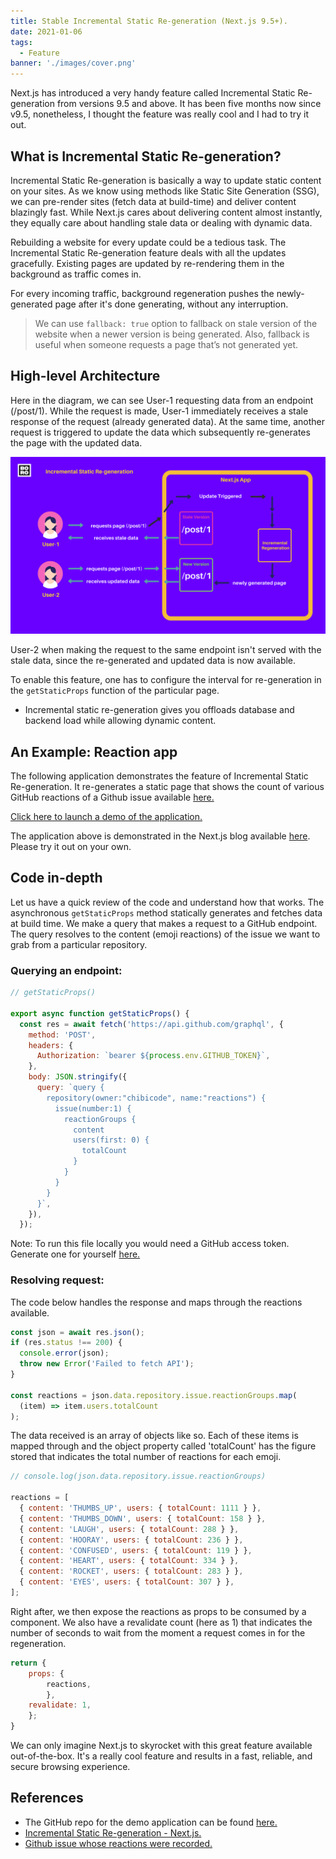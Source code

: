 ```yaml
---
title: Stable Incremental Static Re-generation (Next.js 9.5+).
date: 2021-01-06
tags:
  - Feature
banner: './images/cover.png'
---
```


Next.js has introduced a very handy feature called Incremental Static Re-generation from versions 9.5 and above. It has been five months now since v9.5, nonetheless, I thought the feature was really cool and I had to try it out.

## What is Incremental Static Re-generation?

Incremental Static Re-generation is basically a way to update static content on your sites. As we know using methods like Static Site Generation (SSG), we can pre-render sites (fetch data at build-time) and deliver content blazingly fast. While Next.js cares about delivering content almost instantly, they equally care about handling stale data or dealing with dynamic data.

Rebuilding a website for every update could be a tedious task. The Incremental Static Re-generation feature deals with all the updates gracefully. Existing pages are updated by re-rendering them in the background as traffic comes in.

For every incoming traffic, background regeneration pushes the newly-generated page after it's done generating, without any interruption.

> We can use `fallback: true` option to fallback on stale version of the website when a newer version is being generated. Also, fallback is useful when someone requests a page that’s not generated yet.

## High-level Architecture

Here in the diagram, we can see User-1 requesting data from an endpoint (/post/1). While the request is made, User-1 immediately receives a stale response of the request (already generated data). At the same time, another request is triggered to update the data which subsequently re-generates the page with the updated data.

<div className="Image__Small">
  <img src="./images/image-1.png" alt="static-regeneration-image" />
</div>

User-2 when making the request to the same endpoint isn't served with the stale data, since the re-generated and updated data is now available.

To enable this feature, one has to configure the interval for re-generation in the `getStaticProps` function of the particular page.

- Incremental static re-generation gives you offloads database and backend load while allowing dynamic content.

## An Example: Reaction app

The following application demonstrates the feature of Incremental Static Re-generation. It re-generates a static page that shows the count of various GitHub reactions of a Github issue available [here.](https://reactions-demo.now.sh/)

<!-- GIF GOES HERE -->

[Click here to launch a demo of the application.](https://raw.githubusercontent.com/Boro23-wq/blog-v3/master/content/posts/stable-incremental-static-regeneration/app.gif)

<!-- <img style="display: block; margin: auto;" src="app.gif"/> -->

The application above is demonstrated in the Next.js blog available [here](https://nextjs.org/blog/next-9-5#stable-incremental-static-regeneration). Please try it out on your own.

## Code in-depth

Let us have a quick review of the code and understand how that works. The asynchronous `getStaticProps` method statically generates and fetches data at build time. We make a query that makes a request to a GitHub endpoint. The query resolves to the content (emoji reactions) of the issue we want to grab from a particular repository.

### Querying an endpoint:

```js
// getStaticProps()

export async function getStaticProps() {
  const res = await fetch('https://api.github.com/graphql', {
    method: 'POST',
    headers: {
      Authorization: `bearer ${process.env.GITHUB_TOKEN}`,
    },
    body: JSON.stringify({
      query: `query {
        repository(owner:"chibicode", name:"reactions") {
          issue(number:1) {
            reactionGroups {
              content
              users(first: 0) {
                totalCount
              }
            }
          }
        }
      }`,
    }),
  });
```

Note: To run this file locally you would need a GitHub access token. Generate one for yourself [here.](https://github.com/settings/tokens)

### Resolving request:

The code below handles the response and maps through the reactions available.

```js {15}
const json = await res.json();
if (res.status !== 200) {
  console.error(json);
  throw new Error('Failed to fetch API');
}

const reactions = json.data.repository.issue.reactionGroups.map(
  (item) => item.users.totalCount
);
```

The data received is an array of objects like so. Each of these items is mapped through and the object property called 'totalCount' has the figure stored that indicates the total number of reactions for each emoji.

```js
// console.log(json.data.repository.issue.reactionGroups)

reactions = [
  { content: 'THUMBS_UP', users: { totalCount: 1111 } },
  { content: 'THUMBS_DOWN', users: { totalCount: 158 } },
  { content: 'LAUGH', users: { totalCount: 288 } },
  { content: 'HOORAY', users: { totalCount: 236 } },
  { content: 'CONFUSED', users: { totalCount: 119 } },
  { content: 'HEART', users: { totalCount: 334 } },
  { content: 'ROCKET', users: { totalCount: 283 } },
  { content: 'EYES', users: { totalCount: 307 } },
];
```

Right after, we then expose the reactions as props to be consumed by a component. We also have a revalidate count (here as 1) that indicates the number of seconds to wait from the moment a request comes in for the regeneration.

```js
return {
    props: {
        reactions,
        },
    revalidate: 1,
    };
}
```

We can only imagine Next.js to skyrocket with this great feature available out-of-the-box. It's a really cool feature and results in a fast, reliable, and secure browsing experience.

## References

- The GitHub repo for the demo application can be found [here.](https://github.com/Boro23-wq/reactions)
- [Incremental Static Re-generation - Next.js.](https://nextjs.org/blog/next-9-5#stable-incremental-static-regeneration)
- [Github issue whose reactions were recorded.](https://github.com/chibicode/reactions/issues/1)

